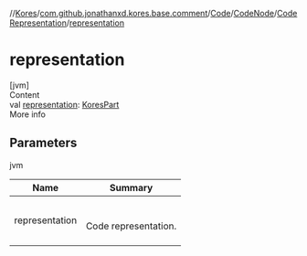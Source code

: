 //[Kores](../../../../index.md)/[com.github.jonathanxd.kores.base.comment](../../../index.md)/[Code](../../index.md)/[CodeNode](../index.md)/[CodeRepresentation](index.md)/[representation](representation.md)



# representation  
[jvm]  
Content  
val [representation](representation.md): [KoresPart](../../../../com.github.jonathanxd.kores/-kores-part/index.md)  
More info  


## Parameters  
  
jvm  
  
|  Name|  Summary| 
|---|---|
| <a name="com.github.jonathanxd.kores.base.comment/Code.CodeNode.CodeRepresentation/representation/#/PointingToDeclaration/"></a>representation| <a name="com.github.jonathanxd.kores.base.comment/Code.CodeNode.CodeRepresentation/representation/#/PointingToDeclaration/"></a><br><br>Code representation.<br><br>
  
  



